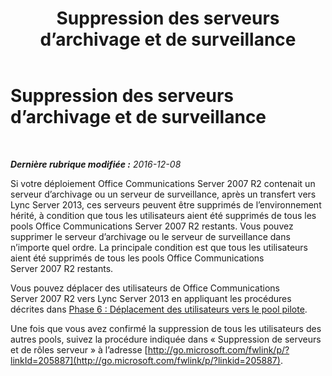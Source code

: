 ﻿---
title: Suppression des serveurs d’archivage et de surveillance
TOCTitle: Suppression des serveurs d’archivage et de surveillance
ms:assetid: bca6b419-d5bc-4a46-af42-1dd51b99a26b
ms:mtpsurl: https://technet.microsoft.com/fr-fr/library/JJ205215(v=OCS.15)
ms:contentKeyID: 49298688
ms.date: 12/10/2016
mtps_version: v=OCS.15
ms.translationtype: HT
---

# Suppression des serveurs d’archivage et de surveillance

 

_**Dernière rubrique modifiée :** 2016-12-08_

Si votre déploiement Office Communications Server 2007 R2 contenait un serveur d’archivage ou un serveur de surveillance, après un transfert vers Lync Server 2013, ces serveurs peuvent être supprimés de l’environnement hérité, à condition que tous les utilisateurs aient été supprimés de tous les pools Office Communications Server 2007 R2 restants. Vous pouvez supprimer le serveur d’archivage ou le serveur de surveillance dans n’importe quel ordre. La principale condition est que tous les utilisateurs aient été supprimés de tous les pools Office Communications Server 2007 R2 restants.

Vous pouvez déplacer des utilisateurs de Office Communications Server 2007 R2 vers Lync Server 2013 en appliquant les procédures décrites dans [Phase 6 : Déplacement des utilisateurs vers le pool pilote](phase-6-move-users-to-the-pilot-pool.md).

Une fois que vous avez confirmé la suppression de tous les utilisateurs des autres pools, suivez la procédure indiquée dans « Suppression de serveurs et de rôles serveur » à l’adresse [http://go.microsoft.com/fwlink/p/?linkId=205887](http://go.microsoft.com/fwlink/p/?linkid=205887).

